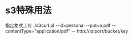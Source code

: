 # s3特殊用法

指定格式上传
./s3curl.pl --id=personal --put=a.pdf --contentType="application/pdf" -- http://ip:port/bucket/key
